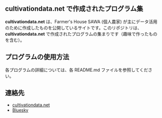 ## cultivationdata.net で作成されたプログラム集

**cultivationdata.net** は、Farmer's House SAWA (個人農家) が主にデータ活用のために作成したものを公開しているサイトです。このリポジトリは、**cultivationdata.net** で作成されたプログラムの集まりです（趣味で作ったものを含む）。

## プログラムの使用方法

各プログラムの詳細については、各 README.md ファイルを参照してください。

## 連絡先

* [cultivationdata.net](https://www.cultivationdata.net/)
* [Bluesky](https://bsky.app/profile/cultivationdata.net)
